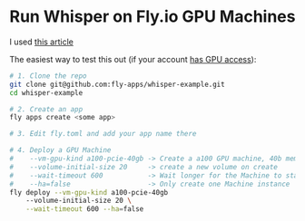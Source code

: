 # Run Whisper on Fly.io GPU Machines

I used [this article](https://nlpcloud.com/how-to-install-and-deploy-whisper-the-best-open-source-alternative-to-google-speech-to-text.html)

The easiest way to test this out (if your account [has GPU access](https://community.fly.io/t/fly-gpus-are-here/16110)):

```bash
# 1. Clone the repo
git clone git@github.com:fly-apps/whisper-example.git
cd whisper-example

# 2. Create an app 
fly apps create <some app>

# 3. Edit fly.toml and add your app name there

# 4. Deploy a GPU Machine
#    --vm-gpu-kind a100-pcie-40gb -> Create a a100 GPU machine, 40b memory
#    --volume-initial-size 20     -> create a new volume on create
#    --wait-timeout 600           -> Wait longer for the Machine to start
#    --ha=false                   -> Only create one Machine instance
fly deploy --vm-gpu-kind a100-pcie-40gb 
    --volume-initial-size 20 \
    --wait-timeout 600 --ha=false
```

